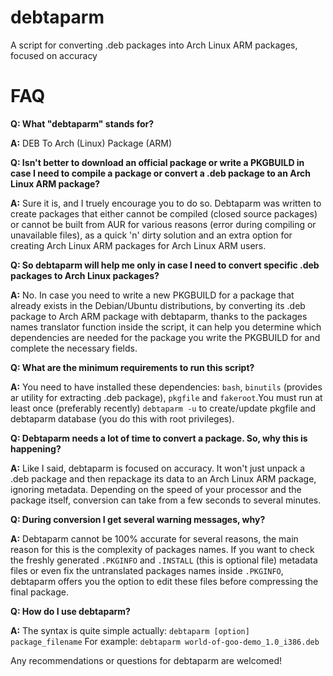 debtaparm
======

A script for converting .deb packages into Arch Linux ARM packages, focused on accuracy

# FAQ

**Q: What "debtaparm" stands for?**

**A:** DEB To Arch (Linux) Package (ARM)

**Q: Isn't better to download an official package or write a PKGBUILD in case I need to compile a package or convert a .deb package to an Arch Linux ARM package?**

**A:** Sure it is, and I truely encourage you to do so. Debtaparm was written to create packages that either cannot be compiled (closed source packages) or cannot be built from AUR for various reasons (error during compiling or unavailable files), as a quick 'n' dirty solution and an extra option for creating Arch Linux ARM packages for Arch Linux ARM users.

**Q: So debtaparm will help me only in case I need to convert specific .deb packages to Arch Linux packages?**

**A:** No. In case you need to write a new PKGBUILD for a package that already exists in the Debian/Ubuntu distributions, by converting its .deb package to Arch ARM package with debtaparm, thanks to the packages names translator function inside the script, it can help you determine which dependencies are needed for the package you write the PKGBUILD for and complete the necessary fields.

**Q: What are the minimum requirements to run this script?**

**A:** You need to have installed these dependencies: `bash`, `binutils` (provides ar utility for extracting .deb package), `pkgfile` and `fakeroot`.You must run at least once (preferably recently) `debtaparm -u` to create/update pkgfile and debtaparm database (you do this with root privileges).

**Q: Debtaparm needs a lot of time to convert a package. So, why this is happening?**

**A:** Like I said, debtaparm is focused on accuracy. It won't just unpack a .deb package and then repackage its data to an Arch Linux ARM package, ignoring metadata. Depending on the speed of your processor and the package itself, conversion can take from a few seconds to several minutes.

**Q: During conversion I get several warning messages, why?**

**A:** Debtaparm cannot be 100% accurate for several reasons,  the main reason for this is the complexity of packages names. If you want to check the freshly generated `.PKGINFO` and `.INSTALL` (this is optional file) metadata files or even fix the untranslated packages names inside `.PKGINFO`, debtaparm offers you the option to edit these files before compressing the final package.

**Q: How do I use debtaparm?**

**A:** The syntax is quite simple actually: `debtaparm [option] package_filename`
For example: `debtaparm world-of-goo-demo_1.0_i386.deb`

Any recommendations or questions for debtaparm are welcomed!
